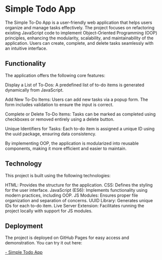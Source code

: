 # Simple Todo App


The Simple To-Do App is a user-friendly web application that helps users organize and manage tasks effectively. The project focuses on refactoring existing JavaScript code to implement Object-Oriented Programming (OOP) principles, enhancing the modularity, scalability, and maintainability of the application. Users can create, complete, and delete tasks seamlessly with an intuitive interface.

## Functionality

The application offers the following core features:

Display a List of To-Dos:
A predefined list of to-do items is generated dynamically from JavaScript.

Add New To-Do Items:
Users can add new tasks via a popup form. The form includes validation to ensure the input is correct.

Complete or Delete To-Do Items:
Tasks can be marked as completed using checkboxes or removed entirely using a delete button.

Unique Identifiers for Tasks:
Each to-do item is assigned a unique ID using the uuid package, ensuring data consistency.

By implementing OOP, the application is modularized into reusable components, making it more efficient and easier to maintain.

## Technology

This project is built using the following technologies:

HTML: Provides the structure for the application.
CSS: Defines the styling for the user interface.
JavaScript (ES6): Implements functionality using modern practices, including OOP.
JS Modules: Ensures proper file organization and separation of concerns.
UUID Library: Generates unique IDs for each to-do item.
Live Server Extension: Facilitates running the project locally with support for JS modules.

## Deployment

The project is deployed on GitHub Pages for easy access and demonstration. You can try it out here:

[- Simple Todo App](https://codem0n3t.github.io/se_project_todo-app/)
